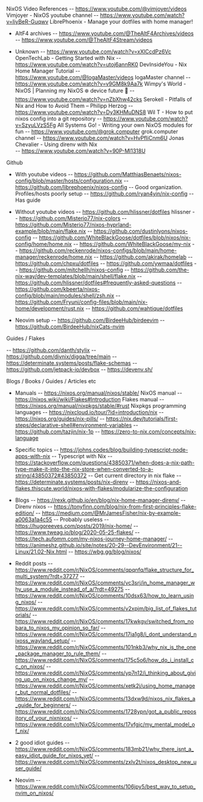 
NixOS Video References
-- https://www.youtube.com/@vimjoyer/videos Vimjoyer - NixOS youtube channel
-- https://www.youtube.com/watch?v=IiyBeR-Guqwv LibrePhoenix - Manage your dotfiles with home manager!

- AltF4 archives
-- https://www.youtube.com/@TheAltF4Archives/videos
-- https://www.youtube.com/@TheAltF4Stream/videos

- Unknown
-- https://www.youtube.com/watch?v=xXlCcdPz6Vc  OpenTechLab - Getting Started with Nix
-- https://www.youtube.com/watch?v=utoj6annRK0  DevInsideYou - Nix Home Manager Tutorial
-- https://www.youtube.com/@IogaMaster/videos   IogaMaster channel
-- https://www.youtube.com/watch?v=v9GM8k9Aa7k  Wimpy's World - NixOS | Planning my NixOS ❄️ device future 🔮
-- https://www.youtube.com/watch?v=nZbXhw42cks  Serokell - Pitfalls of Nix and How to Avoid Them – Philipp Herzog
-- https://www.youtube.com/watch?v=Dy3KHMuDNS8  Wil T - How to put nixos config into a git repository
-- https://www.youtube.com/watch?v=SzyuLVzS5Fg  All Systems Go! - Writing your own NixOS modules for fun
-- https://www.youtube.com/@grok.computer       grok.computer channel
-- https://www.youtube.com/watch?v=HvPfIiCnm6U  Jonas Chevalier - Using direnv with Nix    
-- https://www.youtube.com/watch?v=90P-Ml1318U

Github

- With youtube videos
-- https://github.com/MatthiasBenaets/nixos-config/blob/master/hosts/configuration.nix
-- https://github.com/librephoenix/nixos-config     -- Good organization. Profiles/hosts poorly setup
-- https://github.com/ryan4yin/nix-config      -- Has guide

- Without youtube videos
-- https://github.com/hlissner/dotfiles     hlissner
-- https://github.com/Misterio77/nix-colors
-- https://github.com/Misterio77/nixos-hyprland-example/blob/main/flake.nix
-- https://github.com/dustinlyons/nixos-config
-- https://github.com/WhiteBlackGoose/dotfiles/blob/nixos/nix-config/home/home.nix
-- https://github.com/WhiteBlackGoose/my-nix
-- https://github.com/reckenrode/nixos-configs/blob/main/home-manager/reckenrode/home.nix
-- https://github.com/akirak/homelab
-- https://github.com/chpxu/dotfiles
-- https://github.com/ywmaa/dotfiles
-- https://github.com/mitchellh/nixos-config
-- https://github.com/the-nix-way/dev-templates/blob/main/shell/flake.nix
-- https://github.com/hlissner/dotfiles#frequently-asked-questions
-- https://github.com/kbeerta/nixos-config/blob/main/modules/shell/zsh.nix
-- https://github.com/Fryuni/config-files/blob/main/nix-home/development/rust.nix
-- https://github.com/wahtique/dotfiles
- Neovim setup
-- https://github.com/BirdeeHub/birdeevim
-- https://github.com/BirdeeHub/nixCats-nvim

Guides / Flakes

-- https://github.com/danth/stylix
-- https://github.com/divnix/digga/tree/main
-- https://determinate.systems/posts/flake-schemas
-- https://github.com/jetpack-io/devbox
-- https://devenv.sh/

Blogs / Books / Guides / Articles etc

- Manuals
-- https://nixos.org/manual/nixos/stable/   NixOS manual
-- https://nixos.wiki/wiki/Flakes#Introduction   Flakes manual
-- https://nixos.org/manual/nixpkgs/stable/#rust    Nixpkgs programming languages
-- https://nixcloud.io/tour/?id=introduction/nix
-- https://nixos.org/guides/nix-pills/
-- https://nix.dev/tutorials/first-steps/declarative-shell#environment-variables
-- https://github.com/tazjin/nix-1p
-- https://zero-to-nix.com/concepts/nix-language

- Specific topics
-- https://johns.codes/blog/building-typescript-node-apps-with-nix      -- Typescript with Nix
-- https://stackoverflow.com/questions/43850371/when-does-a-nix-path-type-make-it-into-the-nix-store-when-converted-to-a-string/43850372#43850372                                      -- Get current directory in nix flake
-- https://determinate.systems/posts/nix-direnv
-- https://nixos-and-flakes.thiscute.world/nixos-with-flakes/modularize-the-configuration

- Blogs
-- https://rexk.github.io/en/blog/nix-home-manager-direnv/              -- Direnv nixos
-- https://tonyfinn.com/blog/nix-from-first-principles-flake-edition/
-- https://medium.com/@MrJamesFisher/nix-by-example-a0063a1a4c55        -- Probably useless
-- https://hugoreeves.com/posts/2019/nix-home/
-- https://www.tweag.io/blog/2020-05-25-flakes/
-- https://tech.aufomm.com/my-nixos-journey-home-manager/
-- https://animeshz.github.io/site/notes/20-29--DevEnvironment/21--Linux/21.02-Nix.html
-- https://wbg.gg/blog/nixos/

- Reddit posts
-- https://www.reddit.com/r/NixOS/comments/qpqnfq/flake_structure_for_multi_system/?rdt=37277
-- https://www.reddit.com/r/NixOS/comments/vc3srj/in_home_manager_why_use_a_module_instead_of_a/?rdt=49275
-- https://www.reddit.com/r/NixOS/comments/10dsx63/how_to_learn_using_nixos/
-- https://www.reddit.com/r/NixOS/comments/v2xpjm/big_list_of_flakes_tutorials/
-- https://www.reddit.com/r/NixOS/comments/17kwkgv/switched_from_nobara_to_nixos_my_opinion_so_far/
-- https://www.reddit.com/r/NixOS/comments/17ia1g8/i_dont_understand_nixoss_wayland_setup/
-- https://www.reddit.com/r/NixOS/comments/101nkb3/why_nix_is_the_one_package_manager_to_rule_them/
-- https://www.reddit.com/r/NixOS/comments/175c5o6/how_do_i_install_cc_on_nixos/
-- https://www.reddit.com/r/NixOS/comments/yp7n12/i_thinking_about_giving_up_on_nixos_change_my/
-- https://www.reddit.com/r/NixOS/comments/xetk2j/using_home_manager_but_normal_dotfiles/
-- https://www.reddit.com/r/NixOS/comments/13dxw9d/nixos_nix_flakes_a_guide_for_beginners/
-- https://www.reddit.com/r/NixOS/comments/1728ypn/got_a_public_repository_of_your_nixnixos/
-- https://www.reddit.com/r/NixOS/comments/17vfgjc/my_mental_model_of_nix/
- 2 good idiot guides
-- https://www.reddit.com/r/NixOS/comments/183mb21/why_there_isnt_a_easy_idiot_guide_for_nixos_yet/
-- https://www.reddit.com/r/NixOS/comments/zxlv2t/nixos_desktop_new_user_guide/


- Neovim
-- https://www.reddit.com/r/NixOS/comments/106jpy5/best_way_to_setup_nvim_on_nixos/
